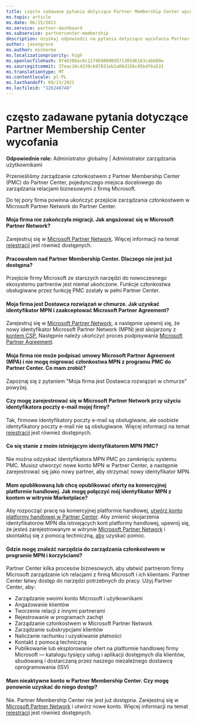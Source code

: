 ```yaml
---
title: często zadawane pytania dotyczące Partner Membership Center wycofania
ms.topic: article
ms.date: 06/15/2021
ms.service: partner-dashboard
ms.subservice: partnercenter-membership
description: Uzyskaj odpowiedzi na pytania dotyczące wycofania Partner Membership Center (PMC) i przejścia do Partner Center.
author: jasongroce
ms.author: misherma
ms.localizationpriority: high
ms.openlocfilehash: 9f46389ac0c1174690090d571305d6163cabb09e
ms.sourcegitcommit: 37eac16c4339cb97831eb2a86d156c45bdf6a531
ms.translationtype: MT
ms.contentlocale: pl-PL
ms.lasthandoff: 09/13/2021
ms.locfileid: "126246748"
---
```

# <a name="partner-membership-center-retirement-faq"></a>często zadawane pytania dotyczące Partner Membership Center wycofania
**Odpowiednie role:** Administrator globalny | Administrator zarządzania użytkownikami

Przenieśliśmy zarządzanie członkostwem z Partner Membership Center (PMC) do Partner Center, pojedynczego miejsca docelowego do zarządzania relacjami biznesowymi z firmą Microsoft. 

Do tej pory firma powinna ukończyć przejście zarządzania członkostwem w Microsoft Partner Network do Partner Center.

#### <a name="my-company-has-not-completed-migration-how-do-we-engage-with-the-microsoft-partner-network"></a>Moja firma nie zakończyła migracji. Jak angażować się w Microsoft Partner Network?
Zarejestruj się w [Microsoft Partner Network](https://partner.microsoft.com/dashboard/account/v3/enrollment/introduction/partnership). Więcej informacji na temat [rejestracji](mpn-create-a-partner-center-account.md) jest również dostępnych. 

#### <a name="i-have-been-working-in-partner-membership-center-why-is-it-no-longer-available"></a>Pracowałem nad Partner Membership Center. Dlaczego nie jest już dostępna?
Przejście firmy Microsoft ze starszych narzędzi do nowoczesnego ekosystemu partnerów jest niemal ukończone. Funkcje członkostwa obsługiwane przez funkcję PMC zostały w pełni Partner Center.

#### <a name="my-company-is-a-cloud-solution-provider-how-do-we-get-an-mpn-id-and-accept-the-microsoft-partner-agreement"></a>Moja firma jest Dostawca rozwiązań w chmurze. Jak uzyskać identyfikator MPN i zaakceptować Microsoft Partner Agreement?
Zarejestruj się w [Microsoft Partner Network](https://partner.microsoft.com/dashboard/account/v3/enrollment/introduction/partnership), a następnie upewnij się, że nowy identyfikator Microsoft Partner Network (MPN) jest skojarzony z [kontem CSP.](update-your-partner-profile.md#update-your-mpn-id-associated-with-your-csp-account) Następnie należy ukończyć proces podpisywania [Microsoft Partner Agreement](microsoft-partner-agreement.md).

#### <a name="my-company-is-blocked-from-signing-the-microsoft-partner-agreement-mpa-and-i-am-unable-to-migrate-my-mpn-membership-from-pmc-to-partner-center-what-should-i-do"></a>Moja firma nie może podpisać umowy Microsoft Partner Agreement (MPA) i nie mogę migrować członkostwa MPN z programu PMC do Partner Center. Co mam zrobić?
Zapoznaj się z pytaniem "Moja firma jest Dostawca rozwiązań w chmurze" powyżej.

#### <a name="can-i-enroll-into-microsoft-partner-network-with-my-company-email-id"></a>Czy mogę zarejestrować się w Microsoft Partner Network przy użyciu identyfikatora poczty e-mail mojej firmy?
Tak, firmowe identyfikatory poczty e-mail są obsługiwane, ale osobiste identyfikatory poczty e-mail nie są obsługiwane. Więcej informacji na temat [rejestracji](mpn-create-a-partner-center-account.md) jest również dostępnych. 

#### <a name="what-will-happen-to-my-existing-pmc-mpn-id"></a>Co się stanie z moim istniejącym identyfikatorem MPN PMC?
Nie można odzyskać identyfikatora MPN PMC po zamknięciu systemu PMC. Musisz utworzyć nowe konto MPN w Partner Center, a następnie zarejestrować się jako nowy partner, aby otrzymać nowy identyfikator MPN.

#### <a name="i-have-published-or-want-to-publish-offers-in-the-commercial-marketplace-how-do-i-connect-my-mpn-id-to-my-marketplace-account"></a>Mam opublikowaną lub chcę opublikować oferty na komercyjnej platformie handlowej. Jak mogę połączyć mój identyfikator MPN z kontem w witrynie Marketplace?
Aby rozpocząć pracę na komercyjnej platformie handlowej, [utwórz konto platformy handlowej w Partner Center](/azure/marketplace/create-account).
Aby zmienić skojarzenia identyfikatorów MPN dla istniejących kont platformy handlowej, upewnij się, że jesteś zarejestrowanym w witrynie [Microsoft Partner Network](https://partner.microsoft.com/dashboard/account/v3/enrollment/introduction/partnership) i skontaktuj się z pomocą techniczną, [aby](https://partner.microsoft.com/support/?stage=2&topicid=e82f5aba-2576-3124-37e5-437532a50626) uzyskać pomoc.

#### <a name="where-can-i-find-the-tools-to-manage-my-mpn-membership-and-benefits"></a>Gdzie mogę znaleźć narzędzia do zarządzania członkostwem w programie MPN i korzyściami?
Partner Center kilka procesów biznesowych, aby ułatwić partnerom firmy Microsoft zarządzanie ich relacjami z firmą Microsoft i ich klientami. Partner Center łatwy dostęp do narzędzi potrzebnych do pracy. Użyj Partner Center, aby:
* Zarządzanie swoimi konto Microsoft i użytkownikami
* Angażowanie klientów
* Tworzenie relacji z innymi partnerami
* Rejestrowanie w programach zachęt
* Zarządzanie członkostwem w Microsoft Partner Network
* Zarządzanie subskrypcjami klientów
* Naliczanie rachunku i uzyskiwanie płatności
* Kontakt z pomocą techniczną
* Publikowanie lub eksplorowanie ofert na platformie handlowej firmy Microsoft — katalogu tysięcy usług i aplikacji dostępnych dla klientów, sbudowaną i dostarczaną przez naszego niezależnego dostawcę oprogramowania (ISV)

#### <a name="i-have-an-inactive-account-in-partner-membership-center-can-i-re-gain-access-to-it"></a>Mam nieaktywne konto w Partner Membership Center. Czy mogę ponownie uzyskać do niego dostęp? 
Nie. Partner Membership Center nie jest już dostępna. Zarejestruj się w [Microsoft Partner Network](https://partner.microsoft.com/dashboard/account/v3/enrollment/introduction/partnership) i utwórz nowe konto. Więcej informacji na temat [rejestracji](mpn-create-a-partner-center-account.md) jest również dostępnych.
